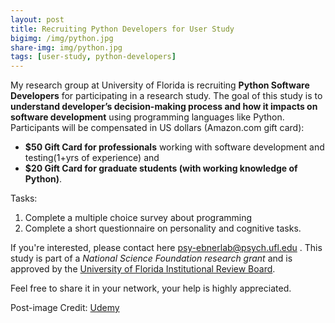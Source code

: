 ```yaml
---
layout: post
title: Recruiting Python Developers for User Study
bigimg: /img/python.jpg
share-img: img/python.jpg
tags: [user-study, python-developers]
---
```


My research group at University of Florida is recruiting **Python Software Developers** for participating in a research study. The goal of
this study is to __understand developer’s decision-making process and how it impacts on software development__ using programming languages like Python. Participants will be compensated in US dollars (Amazon.com gift card):
- **$50 Gift Card for professionals** working with software development and testing(1+yrs of experience) and
- **$20 Gift Card for graduate students (with working knowledge of Python)**.

Tasks:
1. Complete a multiple choice survey about programming
2. Complete a short questionnaire on personality and cognitive tasks.

If you're interested, please contact here <psy-ebnerlab@psych.ufl.edu> .
This study is part of a _National Science Foundation research grant_ and is approved by the [University of Florida Institutional Review Board](http://irb.ufl.edu/).

Feel free to share it in your network, your help is highly appreciated.

Post-image Credit: [Udemy](https://www.udemy.com/python-programming-projects/)
